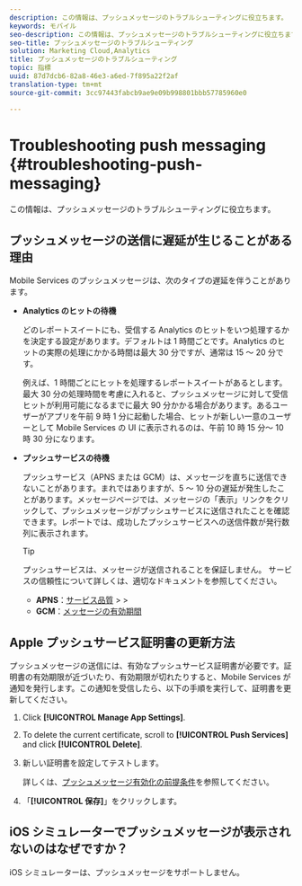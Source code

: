 ```yaml
---
description: この情報は、プッシュメッセージのトラブルシューティングに役立ちます。
keywords: モバイル
seo-description: この情報は、プッシュメッセージのトラブルシューティングに役立ちます。
seo-title: プッシュメッセージのトラブルシューティング
solution: Marketing Cloud,Analytics
title: プッシュメッセージのトラブルシューティング
topic: 指標
uuid: 87d7dcb6-82a8-46e3-a6ed-7f895a22f2af
translation-type: tm+mt
source-git-commit: 3cc97443fabcb9ae9e09b998801bbb57785960e0

---
```



# Troubleshooting push messaging {#troubleshooting-push-messaging}

この情報は、プッシュメッセージのトラブルシューティングに役立ちます。

## プッシュメッセージの送信に遅延が生じることがある理由

Mobile Services のプッシュメッセージは、次のタイプの遅延を伴うことがあります。

* **Analytics のヒットの待機**

   どのレポートスイートにも、受信する Analytics のヒットをいつ処理するかを決定する設定があります。デフォルトは 1 時間ごとです。Analytics のヒットの実際の処理にかかる時間は最大 30 分ですが、通常は 15 ～ 20 分です。

   例えば、1 時間ごとにヒットを処理するレポートスイートがあるとします。最大 30 分の処理時間を考慮に入れると、プッシュメッセージに対して受信ヒットが利用可能になるまでに最大 90 分かかる場合があります。あるユーザーがアプリを午前 9 時 1 分に起動した場合、ヒットが新しい一意のユーザーとして Mobile Services の UI に表示されるのは、午前 10 時 15 分～ 10 時 30 分になります。

* **プッシュサービスの待機**

   プッシュサービス（APNS または GCM）は、メッセージを直ちに送信できないことがあります。まれではありますが、5 ～ 10 分の遅延が発生したことがあります。メッセージページでは、メッセージの「表示」リンクをクリックして、プッシュメッセージがプッシュサービスに送信されたことを確認できます。レポートでは、成功したプッシュサービスへの送信件数が発行数列に表示されます。

   >[!TIP]
   >
   >プッシュサービスは、メッセージが送信されることを保証しません。 サービスの信頼性について詳しくは、適切なドキュメントを参照してください。
   >
   >* **APNS**：[サービス品質](https://developer.apple.com/documentation/usernotifications)
      >
      >
   * **GCM**：[メッセージの有効期間](https://developers.google.com/cloud-messaging/concept-options)


## Apple プッシュサービス証明書の更新方法

プッシュメッセージの送信には、有効なプッシュサービス証明書が必要です。証明書の有効期限が近づいたり、有効期限が切れたりすると、Mobile Services が通知を発行します。この通知を受信したら、以下の手順を実行して、証明書を更新してください。

1. Click **[!UICONTROL Manage App Settings]**.
2. To delete the current certificate, scroll to **[!UICONTROL Push Services]** and click **[!UICONTROL Delete]**.
3. 新しい証明書を設定してテストします。

   詳しくは、[プッシュメッセージ有効化の前提条件](/help/using/c-manage-app-settings/c-mob-confg-app/configure-push-messaging/prerequisites-push-messaging.md)を参照してください。

4. 「**[!UICONTROL 保存]**」をクリックします。

## iOS シミュレーターでプッシュメッセージが表示されないのはなぜですか？

iOS シミュレーターは、プッシュメッセージをサポートしません。
